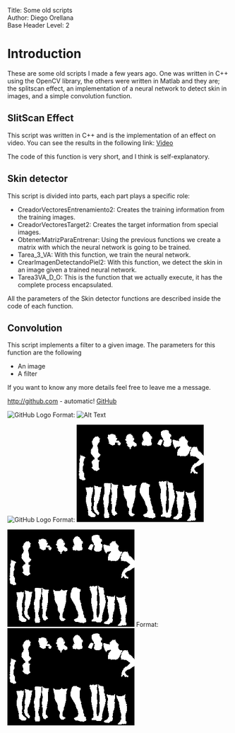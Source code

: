 Title:    Some old scripts  
Author:    Diego Orellana  
Base Header Level:    2  

# Introduction #

These are some old scripts I made a few years ago. One was written in C++ using the OpenCV library, the others were written in Matlab and they are; the splitscan effect, an implementation of a neural network to detect skin in images, and a simple convolution function.

## SlitScan Effect ##

This script was written in C++ and is the implementation of an effect on video. You can see the results in the following link:
[Video] 

The code of this function is very short, and I think is self-explanatory.


## Skin detector ##

This script is divided into parts, each part plays a specific role:

* CreadorVectoresEntrenamiento2: Creates the training information from the training images.
* CreadorVectoresTarget2: Creates the target information from special images.
* ObtenerMatrizParaEntrenar: Using the previous functions we create a matrix with which the neural network is going to be trained.
* Tarea_3_VA: With this function, we train the neural network.
* CrearImagenDetectandoPiel2: With this function, we detect the skin in an image given a trained neural network.
* Tarea3VA_D_O: This is the function that we actually execute, it has the complete process encapsulated.

All the parameters of the Skin detector functions are described inside the code of each function.

## Convolution ##

This script implements a filter to a given image. The parameters for this function are the following
 
* An image
* A filter

If you want to know any more details feel free to leave me a message.


http://github.com - automatic!
[GitHub](http://github.com)


![GitHub Logo](/home/diego/Desktop/VeryOldCode/beach_6-m.png)
Format: ![Alt Text](/home/diego/Desktop/VeryOldCode/beach_6-m.png)

![GitHub Logo](/home/diego/Desktop/VeryOldCode/beach_6-m.png)
Format: ![Alt Text](https://github.com/diegoorellanaga/VeryOldCode/blob/master/beach_6-m.png)

![GitHub Logo](https://github.com/diegoorellanaga/VeryOldCode/blob/master/beach_6-m.png)
Format: ![Alt Text](https://github.com/diegoorellanaga/VeryOldCode/blob/master/beach_6-m.png)



[Video]:	https://www.youtube.com/watch?v=NX2e5vXbOPA

